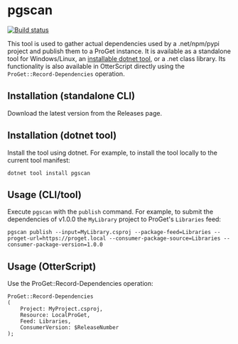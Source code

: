 # pgscan

[![Build status](https://buildmaster.inedo.com/api/ci-badges/image?API_Key=badges&$ApplicationId=78)](https://buildmaster.inedo.com/api/ci-badges/link?API_Key=badges&$ApplicationId=78)

This tool is used to gather actual dependencies used by a .net/npm/pypi project and publish them to a ProGet instance. It is available as a standalone tool
for Windows/Linux, an [installable dotnet tool](https://docs.microsoft.com/en-us/dotnet/core/tools/global-tools), or a .net class library. Its functionality
is also available in OtterScript directly using the `ProGet::Record-Dependencies` operation.

## Installation (standalone CLI)

Download the latest version from the Releases page.


## Installation (dotnet tool)

Install the tool using dotnet. For example, to install the tool locally to the current tool manifest:

```Batchfile
dotnet tool install pgscan
```


## Usage (CLI/tool)

Execute `pgscan` with the `publish` command. For example, to submit the dependencies of v1.0.0 the `MyLibrary` project to ProGet's `Libraries` feed:

```Batchfile
pgscan publish --input=MyLibrary.csproj --package-feed=Libraries --proget-url=https://proget.local --consumer-package-source=Libraries --consumer-package-version=1.0.0
```


## Usage (OtterScript)

Use the ProGet::Record-Dependencies operation:

```
ProGet::Record-Dependencies
(
    Project: MyProject.csproj,
    Resource: LocalProGet,
    Feed: Libraries,
    ConsumerVersion: $ReleaseNumber
);
```
